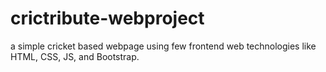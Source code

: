 # crictribute-webproject
a simple cricket based webpage using few frontend web technologies like HTML, CSS, JS, and Bootstrap.

